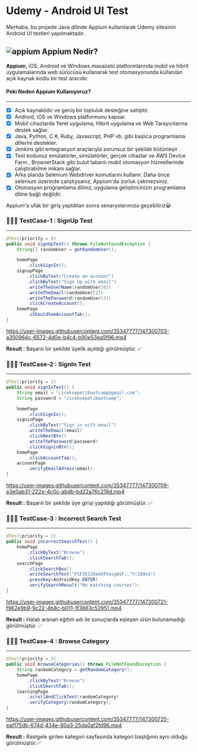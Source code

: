 #  Udemy - Android UI Test

Merhaba, bu projede Java dilinde Appium kullanılarak Udemy sitesinin Android UI testleri yapılmaktadır. 

## ![appium](https://user-images.githubusercontent.com/35347777/147242877-3543ab25-e931-4ed6-95a4-5c8c95018ce0.png)  Appium Nedir? 


**Appium**, iOS, Android ve Windows masaüstü platformlarında mobil ve hibrit uygulamalarında web sürücüsü kullanarak test otomasyonunda kullanılan açık kaynak kodlu bir test aracıdır.
 
#### Peki Neden Appium Kullanıyoruz?
---
- [X] Açık kaynaklıdır ve geniş bir topluluk desteğine sahiptir.
- [X]  Android, iOS ve Windows platformunu kapsar. 
- [X]  Mobil cihazlarda Yerel uygulama, Hibrit uygulama ve Web Tarayıcılarına destek sağlar.
- [X]  Java, Python, C #, Ruby, Javascript, PHP vb. gibi başlıca programlama dillerini destekler.
- [X]  Jenkins gibi entegrasyon araçlarıyla sorunsuz bir şekilde bütünleşir .
- [X]  Test kodunuz emülatörler, simülatörler, gerçek cihazlar ve AWS Device Farm , BrowserStack gibi bulut tabanlı mobil otomasyon hizmetlerinde çalıştırabilme imkanı sağlar.
- [X]  Arka planda Selenium Webdriver komutlarını kullanır. Daha önce selenium üzerinde çalıştıysanız, Appium'da zorluk çekmezsiniz.
- [X]   Otomasyon programlama diliniz, uygulama geliştiricinizin programlama diline bağlı değildir. 

Appium'a ufak bir giriş yaptıktan sonra senaryolarımıza geçebiliriz😀


###  👨🏻‍💻 TestCase-1 : SignUp Test
---

```java
@Test(priority = 0)
public void signUpTest() throws FileNotFoundException {
    String[] randomUser = getRandomUser();

    homePage
        .clickSignIn();
    signupPage
        .clickByText("Create an account")
        .clickByText("Sign up with email")
        .writeTheUserName(randomUser[0])
        .writeTheEmail(randomUser[2])
        .writeThePassword(randomUser[3])
        .clickCreateAccount();
    homePage
        .iShouldSeeAccountTab();
}
``` 
 
https://user-images.githubusercontent.com/35347777/147300703-a350964c-6572-4d0e-b4c4-b90e53ea5f96.mp4

**Result :** Başarılı bir şekilde üyelik açıldığı görülmüştür. ✅


###  👨🏻‍💻 TestCase-2 : SignIn Test
---

```java
@Test(priority = 1)
public void signInTest() {
    String email = "ciceksepetibootcamp@gmail.com";
    String password = "ciceksepetibootcamp";

    homePage
        .clickSignIn();
    signinPage
        .clickByText("Sign in with email")
        .writeTheEmail(email)
        .clickNextBtn()
        .writeThePassword(password)
        .clickSigninBtn();
    homePage
        .clickAccountTab();
    accountPage
        .verifyEmailAdress(email);
}
``` 

https://user-images.githubusercontent.com/35347777/147300709-e3e0ab31-222e-4c0c-abdb-bd22a76c219d.mp4

**Result :** Başarılı bir şekilde üye girişi yapıldığı görülmüştür. ✅

###  👨🏻‍💻 TestCase-3 : Incorrect Search Test
---

```java
@Test(priority = 2)
public void incorrectSearchTest() {
    homePage
        .clickByText("Browse")
        .clickSearchTab();
    searchPage
        .clickSearchBox()
        .writeSearchText("FSF3513daddfhasgASF.,^%!2EWsd")
        .pressKey(AndroidKey.ENTER)
        .verifySearchResult("No matching courses");
}
``` 
 
https://user-images.githubusercontent.com/35347777/147300721-f962e9b9-9c22-4b8c-b011-1f3863c52951.mp4

**Result :** Hatalı aranan eğitim adı ile sonuçlarda eşleşen ürün bulunamadığı görülmüştür. ✅

###  👨🏻‍💻 TestCase-4 : Browse Category
---

```java
@Test(priority = 3)
public void browseCategories() throws FileNotFoundException {
    String randomCategory = getRandomCategory();
    homePage
        .clickByText("Browse")
        .clickSearchTab();
    learningPage
        .scrollAndClickText(randomCategory)
        .verifyCategory(randomCategory);
}
``` 
 
https://user-images.githubusercontent.com/35347777/147300725-eaf175db-674d-434e-80a3-25da0af2fd96.mp4

**Result :** Rastgele girilen kategori sayfasında kategori başlığının aynı olduğu görülmüştür.✅
 
